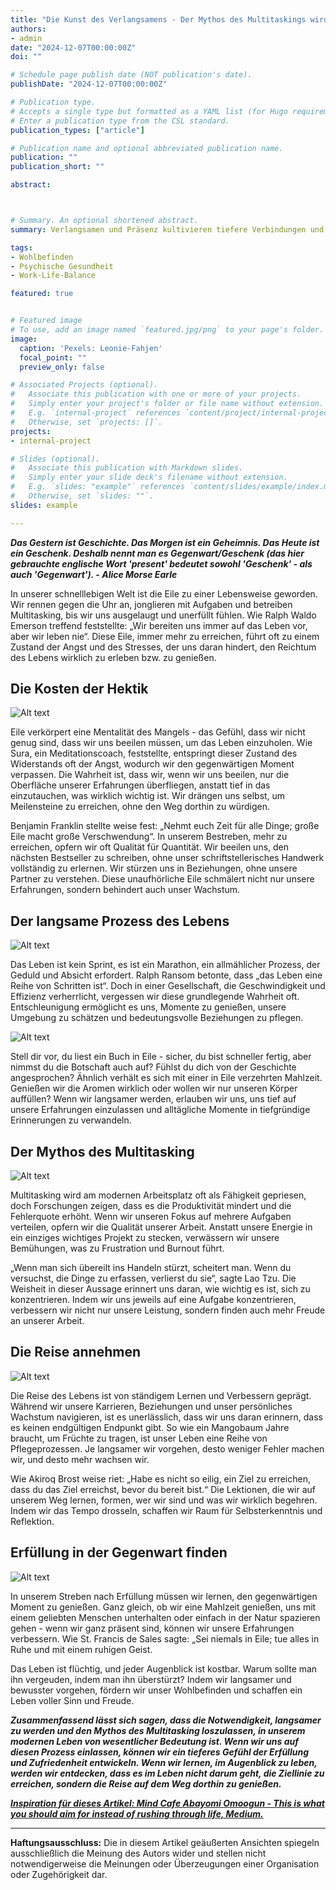 ```yaml
---
title: "Die Kunst des Verlangsamens - Der Mythos des Multitaskings wird durch Präsenz ersetzt"
authors:
- admin
date: "2024-12-07T00:00:00Z"
doi: ""

# Schedule page publish date (NOT publication's date).
publishDate: "2024-12-07T00:00:00Z"

# Publication type.
# Accepts a single type but formatted as a YAML list (for Hugo requirements).
# Enter a publication type from the CSL standard.
publication_types: ["article"]

# Publication name and optional abbreviated publication name.
publication: ""
publication_short: ""

abstract: 



# Summary. An optional shortened abstract.
summary: Verlangsamen und Präsenz kultivieren tiefere Verbindungen und fördern persönliches Wachstum, während die Eile im Leben unsere Erfahrungen und Erfüllung schmälert. Verlangsamen ermöglicht es uns, jeden Moment zu genießen und uns wirklich auf die Welt um uns herum einzulassen

tags:
- Wohlbefinden
- Psychische Gesundheit
- Work-Life-Balance

featured: true


# Featured image
# To use, add an image named `featured.jpg/png` to your page's folder. 
image:
  caption: 'Pexels: Leonie-Fahjen'
  focal_point: ""
  preview_only: false

# Associated Projects (optional).
#   Associate this publication with one or more of your projects.
#   Simply enter your project's folder or file name without extension.
#   E.g. `internal-project` references `content/project/internal-project/index.md`.
#   Otherwise, set `projects: []`.
projects:
- internal-project

# Slides (optional).
#   Associate this publication with Markdown slides.
#   Simply enter your slide deck's filename without extension.
#   E.g. `slides: "example"` references `content/slides/example/index.md`.
#   Otherwise, set `slides: ""`.
slides: example

---
```


***Das Gestern ist Geschichte. Das Morgen ist ein Geheimnis. Das Heute ist ein Geschenk. Deshalb nennt man es Gegenwart/Geschenk (das hier gebrauchte englische Wort 'present' bedeutet sowohl 'Geschenk' - als auch 'Gegenwart'). - Alice Morse Earle***

In unserer schnelllebigen Welt ist die Eile zu einer Lebensweise geworden. Wir rennen gegen die Uhr an, jonglieren mit Aufgaben und betreiben Multitasking, bis wir uns ausgelaugt und unerfüllt fühlen. Wie Ralph Waldo Emerson treffend feststellte: „Wir bereiten uns immer auf das Leben vor, aber wir leben nie“. Diese Eile, immer mehr zu erreichen, führt oft zu einem Zustand der Angst und des Stresses, der uns daran hindert, den Reichtum des Lebens wirklich zu erleben bzw. zu genießen.


## Die Kosten der Hektik

![Alt text](/de/post/slowingdown/rushing.jpg)

Eile verkörpert eine Mentalität des Mangels - das Gefühl, dass wir nicht genug sind, dass wir uns beeilen müssen, um das Leben einzuholen. Wie Sura, ein Meditationscoach, feststellte, entspringt dieser Zustand des Widerstands oft der Angst, wodurch wir den gegenwärtigen Moment verpassen. Die Wahrheit ist, dass wir, wenn wir uns beeilen, nur die Oberfläche unserer Erfahrungen überfliegen, anstatt tief in das einzutauchen, was wirklich wichtig ist. Wir drängen uns selbst, um Meilensteine zu erreichen, ohne den Weg dorthin zu würdigen.

Benjamin Franklin stellte weise fest: „Nehmt euch Zeit für alle Dinge; große Eile macht große Verschwendung“. In unserem Bestreben, mehr zu erreichen, opfern wir oft Qualität für Quantität. Wir beeilen uns, den nächsten Bestseller zu schreiben, ohne unser schriftstellerisches Handwerk vollständig zu erlernen. Wir stürzen uns in Beziehungen, ohne unsere Partner zu verstehen. Diese unaufhörliche Eile schmälert nicht nur unsere Erfahrungen, sondern behindert auch unser Wachstum.


## Der langsame Prozess des Lebens

![Alt text](/de/post/slowingdown/marathon.jpg)

Das Leben ist kein Sprint, es ist ein Marathon, ein allmählicher Prozess, der Geduld und Absicht erfordert. Ralph Ransom betonte, dass „das Leben eine Reihe von Schritten ist“. Doch in einer Gesellschaft, die Geschwindigkeit und Effizienz verherrlicht, vergessen wir diese grundlegende Wahrheit oft. Entschleunigung ermöglicht es uns, Momente zu genießen, unsere Umgebung zu schätzen und bedeutungsvolle Beziehungen zu pflegen.

![Alt text](/de/post/slowingdown/book.jpg)

Stell dir vor, du liest ein Buch in Eile - sicher, du bist schneller fertig, aber nimmst du die Botschaft auch auf? Fühlst du dich von der Geschichte angesprochen? Ähnlich verhält es sich mit einer in Eile verzehrten Mahlzeit. Genießen wir die Aromen wirklich oder wollen wir nur unseren Körper auffüllen? Wenn wir langsamer werden, erlauben wir uns, uns tief auf unsere Erfahrungen einzulassen und alltägliche Momente in tiefgründige Erinnerungen zu verwandeln.


## Der Mythos des Multitasking

![Alt text](/de/post/slowingdown/multitasking.jpg)

Multitasking wird am modernen Arbeitsplatz oft als Fähigkeit gepriesen, doch Forschungen zeigen, dass es die Produktivität mindert und die Fehlerquote erhöht. Wenn wir unseren Fokus auf mehrere Aufgaben verteilen, opfern wir die Qualität unserer Arbeit. Anstatt unsere Energie in ein einziges wichtiges Projekt zu stecken, verwässern wir unsere Bemühungen, was zu Frustration und Burnout führt.

„Wenn man sich übereilt ins Handeln stürzt, scheitert man. Wenn du versuchst, die Dinge zu erfassen, verlierst du sie“, sagte Lao Tzu. Die Weisheit in dieser Aussage erinnert uns daran, wie wichtig es ist, sich zu konzentrieren. Indem wir uns jeweils auf eine Aufgabe konzentrieren, verbessern wir nicht nur unsere Leistung, sondern finden auch mehr Freude an unserer Arbeit.


## Die Reise annehmen

![Alt text](/de/post/slowingdown/journey.jpg)

Die Reise des Lebens ist von ständigem Lernen und Verbessern geprägt. Während wir unsere Karrieren, Beziehungen und unser persönliches Wachstum navigieren, ist es unerlässlich, dass wir uns daran erinnern, dass es keinen endgültigen Endpunkt gibt. So wie ein Mangobaum Jahre braucht, um Früchte zu tragen, ist unser Leben eine Reihe von Pflegeprozessen. Je langsamer wir vorgehen, desto weniger Fehler machen wir, und desto mehr wachsen wir.

Wie Akiroq Brost weise riet: „Habe es nicht so eilig, ein Ziel zu erreichen, dass du das Ziel erreichst, bevor du bereit bist.“ Die Lektionen, die wir auf unserem Weg lernen, formen, wer wir sind und was wir wirklich begehren. Indem wir das Tempo drosseln, schaffen wir Raum für Selbsterkenntnis und Reflektion.


## Erfüllung in der Gegenwart finden

![Alt text](/de/post/slowingdown/fulfillment.jpg)

In unserem Streben nach Erfüllung müssen wir lernen, den gegenwärtigen Moment zu genießen. Ganz gleich, ob wir eine Mahlzeit genießen, uns mit einem geliebten Menschen unterhalten oder einfach in der Natur spazieren gehen - wenn wir ganz präsent sind, können wir unsere Erfahrungen verbessern. Wie St. Francis de Sales sagte: „Sei niemals in Eile; tue alles in Ruhe und mit einem ruhigen Geist.

Das Leben ist flüchtig, und jeder Augenblick ist kostbar. Warum sollte man ihn vergeuden, indem man ihn überstürzt? Indem wir langsamer und bewusster vorgehen, fördern wir unser Wohlbefinden und schaffen ein Leben voller Sinn und Freude.

***Zusammenfassend lässt sich sagen, dass die Notwendigkeit, langsamer zu werden und den Mythos des Multitasking loszulassen, in unserem modernen Leben von wesentlicher Bedeutung ist. Wenn wir uns auf diesen Prozess einlassen, können wir ein tieferes Gefühl der Erfüllung und Zufriedenheit entwickeln. Wenn wir lernen, im Augenblick zu leben, werden wir entdecken, dass es im Leben nicht darum geht, die Ziellinie zu erreichen, sondern die Reise auf dem Weg dorthin zu genießen.***

[***Inspiration für dieses Artikel: Mind Cafe Abayomi Omoogun - This is what you should aim for instead of rushing through life, Medium.***](https://medium.com/mind-cafe/this-is-what-you-should-aim-for-instead-of-rushing-through-life-846c72cafeb5)

---

**Haftungsausschluss:** Die in diesem Artikel geäußerten Ansichten spiegeln ausschließlich die Meinung des Autors wider und stellen nicht notwendigerweise die Meinungen oder Überzeugungen einer Organisation oder Zugehörigkeit dar.



